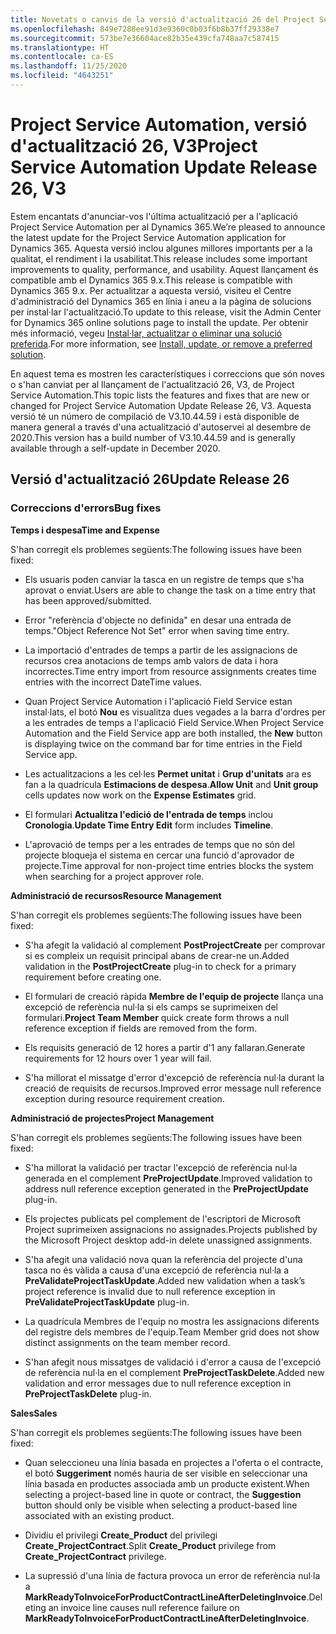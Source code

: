 ```yaml
---
title: Novetats o canvis de la versió d'actualització 26 del Project Service Automation, V3
ms.openlocfilehash: 849e7288ee91d3e9360c0b03f6b8b37ff29338e7
ms.sourcegitcommit: 573be7e36604ace82b35e439cfa748aa7c587415
ms.translationtype: HT
ms.contentlocale: ca-ES
ms.lasthandoff: 11/25/2020
ms.locfileid: "4643251"
---
```

<a name="project-service-automation-update-release-26-v3"></a><span data-ttu-id="1ad3c-102">Project Service Automation, versió d'actualització 26, V3</span><span class="sxs-lookup"><span data-stu-id="1ad3c-102">Project Service Automation Update Release 26, V3</span></span>
================================================

<span data-ttu-id="1ad3c-103">Estem encantats d'anunciar-vos l'última actualització per a l'aplicació Project Service Automation per al Dynamics 365.</span><span class="sxs-lookup"><span data-stu-id="1ad3c-103">We’re pleased to announce the latest update for the Project Service Automation application for Dynamics 365.</span></span> <span data-ttu-id="1ad3c-104">Aquesta versió inclou algunes millores importants per a la qualitat, el rendiment i la usabilitat.</span><span class="sxs-lookup"><span data-stu-id="1ad3c-104">This release includes some important improvements to quality, performance, and usability.</span></span> <span data-ttu-id="1ad3c-105">Aquest llançament és compatible amb el Dynamics 365 9.x.</span><span class="sxs-lookup"><span data-stu-id="1ad3c-105">This release is compatible with Dynamics 365 9.x.</span></span> <span data-ttu-id="1ad3c-106">Per actualitzar a aquesta versió, visiteu el Centre d'administració del Dynamics 365 en línia i aneu a la pàgina de solucions per instal·lar l'actualització.</span><span class="sxs-lookup"><span data-stu-id="1ad3c-106">To update to this release, visit the Admin Center for Dynamics 365 online solutions page to install the update.</span></span> <span data-ttu-id="1ad3c-107">Per obtenir més informació, vegeu [Instal·lar, actualitzar o eliminar una solució preferida](https://docs.microsoft.com/power-platform/admin/install-remove-preferred-solution).</span><span class="sxs-lookup"><span data-stu-id="1ad3c-107">For more information, see [Install, update, or remove a preferred solution](https://docs.microsoft.com/power-platform/admin/install-remove-preferred-solution).</span></span>

<span data-ttu-id="1ad3c-108">En aquest tema es mostren les característiques i correccions que són noves o s'han canviat per al llançament de l'actualització 26, V3, de Project Service Automation.</span><span class="sxs-lookup"><span data-stu-id="1ad3c-108">This topic lists the features and fixes that are new or changed for Project Service Automation Update Release 26, V3.</span></span> <span data-ttu-id="1ad3c-109">Aquesta versió té un número de compilació de V3.10.44.59 i està disponible de manera general a través d'una actualització d'autoservei al desembre de 2020.</span><span class="sxs-lookup"><span data-stu-id="1ad3c-109">This version has a build number of V3.10.44.59 and is generally available through a self-update in December 2020.</span></span>

<a name="update-release-26"></a><span data-ttu-id="1ad3c-110">Versió d'actualització 26</span><span class="sxs-lookup"><span data-stu-id="1ad3c-110">Update Release 26</span></span>
-----------------

### <a name="bug-fixes"></a><span data-ttu-id="1ad3c-111">Correccions d'errors</span><span class="sxs-lookup"><span data-stu-id="1ad3c-111">Bug fixes</span></span>

<span data-ttu-id="1ad3c-112">**Temps i despesa**</span><span class="sxs-lookup"><span data-stu-id="1ad3c-112">**Time and Expense**</span></span>

<span data-ttu-id="1ad3c-113">S'han corregit els problemes següents:</span><span class="sxs-lookup"><span data-stu-id="1ad3c-113">The following issues have been fixed:</span></span>

-   <span data-ttu-id="1ad3c-114">Els usuaris poden canviar la tasca en un registre de temps que s'ha aprovat o enviat.</span><span class="sxs-lookup"><span data-stu-id="1ad3c-114">Users are able to change the task on a time entry that has been approved/submitted.</span></span>

-   <span data-ttu-id="1ad3c-115">Error "referència d'objecte no definida" en desar una entrada de temps.</span><span class="sxs-lookup"><span data-stu-id="1ad3c-115">"Object Reference Not Set" error when saving time entry.</span></span>

-   <span data-ttu-id="1ad3c-116">La importació d'entrades de temps a partir de les assignacions de recursos crea anotacions de temps amb valors de data i hora incorrectes.</span><span class="sxs-lookup"><span data-stu-id="1ad3c-116">Time entry import from resource assignments creates time entries with the incorrect DateTime values.</span></span>

-   <span data-ttu-id="1ad3c-117">Quan Project Service Automation i l'aplicació Field Service estan instal·lats, el botó **Nou** es visualitza dues vegades a la barra d'ordres per a les entrades de temps a l'aplicació Field Service.</span><span class="sxs-lookup"><span data-stu-id="1ad3c-117">When Project Service Automation and the Field Service app are both installed, the **New** button is displaying twice on the command bar for time entries in the Field Service app.</span></span>

-   <span data-ttu-id="1ad3c-118">Les actualitzacions a les cel·les **Permet unitat** i **Grup d'unitats** ara es fan a la quadrícula **Estimacions de despesa**.</span><span class="sxs-lookup"><span data-stu-id="1ad3c-118">**Allow Unit** and **Unit group** cells updates now work on the **Expense Estimates** grid.</span></span>

-   <span data-ttu-id="1ad3c-119">El formulari **Actualitza l'edició de l'entrada de temps** inclou **Cronologia**.</span><span class="sxs-lookup"><span data-stu-id="1ad3c-119">**Update Time Entry Edit** form includes **Timeline**.</span></span>

-   <span data-ttu-id="1ad3c-120">L'aprovació de temps per a les entrades de temps que no són del projecte bloqueja el sistema en cercar una funció d'aprovador de projecte.</span><span class="sxs-lookup"><span data-stu-id="1ad3c-120">Time approval for non-project time entries blocks the system when searching for a project approver role.</span></span>

<span data-ttu-id="1ad3c-121">**Administració de recursos**</span><span class="sxs-lookup"><span data-stu-id="1ad3c-121">**Resource Management**</span></span>

<span data-ttu-id="1ad3c-122">S'han corregit els problemes següents:</span><span class="sxs-lookup"><span data-stu-id="1ad3c-122">The following issues have been fixed:</span></span>

-   <span data-ttu-id="1ad3c-123">S'ha afegit la validació al complement **PostProjectCreate** per comprovar si es compleix un requisit principal abans de crear-ne un.</span><span class="sxs-lookup"><span data-stu-id="1ad3c-123">Added validation in the **PostProjectCreate** plug-in to check for a primary requirement before creating one.</span></span>

-   <span data-ttu-id="1ad3c-124">El formulari de creació ràpida **Membre de l'equip de projecte** llança una excepció de referència nul·la si els camps se suprimeixen del formulari.</span><span class="sxs-lookup"><span data-stu-id="1ad3c-124">**Project Team Member** quick create form throws a null reference exception if fields are removed from the form.</span></span>

-   <span data-ttu-id="1ad3c-125">Els requisits generació de 12 hores a partir d'1 any fallaran.</span><span class="sxs-lookup"><span data-stu-id="1ad3c-125">Generate requirements for 12 hours over 1 year will fail.</span></span>

-   <span data-ttu-id="1ad3c-126">S'ha millorat el missatge d'error d'excepció de referència nul·la durant la creació de requisits de recursos.</span><span class="sxs-lookup"><span data-stu-id="1ad3c-126">Improved error message null reference exception during resource requirement creation.</span></span>

<span data-ttu-id="1ad3c-127">**Administració de projectes**</span><span class="sxs-lookup"><span data-stu-id="1ad3c-127">**Project Management**</span></span>

<span data-ttu-id="1ad3c-128">S'han corregit els problemes següents:</span><span class="sxs-lookup"><span data-stu-id="1ad3c-128">The following issues have been fixed:</span></span>

-   <span data-ttu-id="1ad3c-129">S'ha millorat la validació per tractar l'excepció de referència nul·la generada en el complement **PreProjectUpdate**.</span><span class="sxs-lookup"><span data-stu-id="1ad3c-129">Improved validation to address null reference exception generated in the **PreProjectUpdate** plug-in.</span></span>

-   <span data-ttu-id="1ad3c-130">Els projectes publicats pel complement de l'escriptori de Microsoft Project suprimeixen assignacions no assignades.</span><span class="sxs-lookup"><span data-stu-id="1ad3c-130">Projects published by the Microsoft Project desktop add-in delete unassigned assignments.</span></span>

-   <span data-ttu-id="1ad3c-131">S'ha afegit una validació nova quan la referència del projecte d'una tasca no és vàlida a causa d'una excepció de referència nul·la a **PreValidateProjectTaskUpdate**.</span><span class="sxs-lookup"><span data-stu-id="1ad3c-131">Added new validation when a task’s project reference is invalid due to null reference exception in **PreValidateProjectTaskUpdate** plug-in.</span></span>

-   <span data-ttu-id="1ad3c-132">La quadrícula Membres de l'equip no mostra les assignacions diferents del registre dels membres de l'equip.</span><span class="sxs-lookup"><span data-stu-id="1ad3c-132">Team Member grid does not show distinct assignments on the team member record.</span></span>

-   <span data-ttu-id="1ad3c-133">S'han afegit nous missatges de validació i d'error a causa de l'excepció de referència nul·la en el complement **PreProjectTaskDelete**.</span><span class="sxs-lookup"><span data-stu-id="1ad3c-133">Added new validation and error messages due to null reference exception in **PreProjectTaskDelete** plug-in.</span></span>

<span data-ttu-id="1ad3c-134">**Sales**</span><span class="sxs-lookup"><span data-stu-id="1ad3c-134">**Sales**</span></span>

<span data-ttu-id="1ad3c-135">S'han corregit els problemes següents:</span><span class="sxs-lookup"><span data-stu-id="1ad3c-135">The following issues have been fixed:</span></span>

-   <span data-ttu-id="1ad3c-136">Quan seleccioneu una línia basada en projectes a l'oferta o el contracte, el botó **Suggeriment** només hauria de ser visible en seleccionar una línia basada en productes associada amb un producte existent.</span><span class="sxs-lookup"><span data-stu-id="1ad3c-136">When selecting a project-based line in quote or contract, the **Suggestion** button should only be visible when selecting a product-based line associated with an existing product.</span></span>

-   <span data-ttu-id="1ad3c-137">Dividiu el privilegi **Create_Product** del privilegi **Create_ProjectContract**.</span><span class="sxs-lookup"><span data-stu-id="1ad3c-137">Split **Create_Product** privilege from **Create_ProjectContract** privilege.</span></span>

-   <span data-ttu-id="1ad3c-138">La supressió d'una línia de factura provoca un error de referència nul·la a **MarkReadyToInvoiceForProductContractLineAfterDeletingInvoice**.</span><span class="sxs-lookup"><span data-stu-id="1ad3c-138">Deleting an invoice line causes null reference failure on **MarkReadyToInvoiceForProductContractLineAfterDeletingInvoice**.</span></span>
